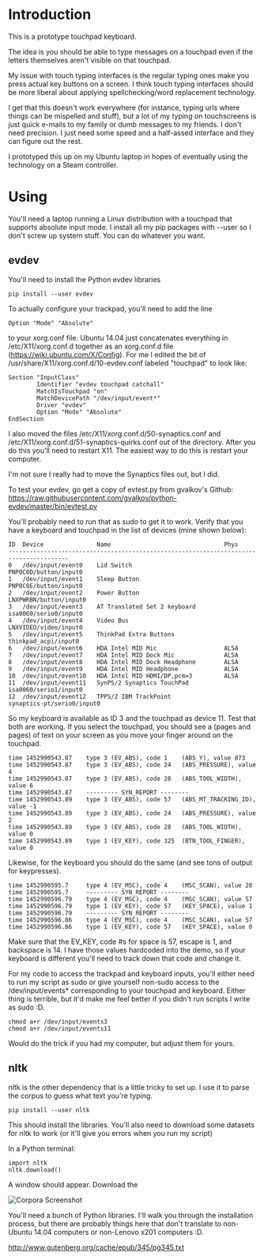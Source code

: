 Introduction
============

This is a prototype touchpad keyboard.

The idea is you should be able to type messages on a touchpad even if the letters themselves aren't visible on that touchpad.

My issue with touch typing interfaces is the regular typing ones make you press actual key buttons on a screen. I think touch typing interfaces should be more liberal about applying spellchecking/word replacement technology.

I get that this doesn't work everywhere (for instance, typing urls where things can be mispelled and stuff), but a lot of my typing on touchscreens is just quick e-mails to my family or dumb messages to my friends. I don't need precision. I just need some speed and a half-assed interface and they can figure out the rest.

I prototyped this up on my Ubuntu laptop in hopes of eventually using the technology on a Steam controller.

Using
=============

You'll need a laptop running a Linux distribution with a touchpad that supports absolute input mode. I install all my pip packages with --user so I don't screw up system stuff. You can do whatever you want.

evdev
-------------

You'll need to install the Python evdev libraries

    pip install --user evdev

To actually configure your trackpad, you'll need to add the line

    Option "Mode" "Absolute"

to your xorg.conf file. Ubuntu 14.04 just concatenates everything in /etc/X11/xorg.conf.d together as an xorg.conf.d file (https://wiki.ubuntu.com/X/Config). For me I edited the bit of /usr/share/X11/xorg.conf.d/10-evdev.conf labeled "touchpad" to look like:

    Section "InputClass"
            Identifier "evdev touchpad catchall"
            MatchIsTouchpad "on"
            MatchDevicePath "/dev/input/event*"
            Driver "evdev"
            Option "Mode" "Absolute"
    EndSection

I also moved the files /etc/X11/xorg.conf.d/50-synaptics.conf and /etc/X11/xorg.conf.d/51-synaptics-quirks.conf out of the directory. After you do this you'll need to restart X11. The easiest way to do this is restart your computer.

I'm not sure I really had to move the Synaptics files out, but I did.

To test your evdev, go get a copy of evtest.py from gvalkov's Github: https://raw.githubusercontent.com/gvalkov/python-evdev/master/bin/evtest.py

You'll probably need to run that as sudo to get it to work. Verify that you have a keyboard and touchpad in the list of devices (mine shown below):

    ID  Device               Name                                Phys
    ---------------------------------------------------------------------------------------
    0   /dev/input/event0    Lid Switch                          PNP0C0D/button/input0
    1   /dev/input/event1    Sleep Button                        PNP0C0E/button/input0
    2   /dev/input/event2    Power Button                        LNXPWRBN/button/input0
    3   /dev/input/event3    AT Translated Set 2 keyboard        isa0060/serio0/input0
    4   /dev/input/event4    Video Bus                           LNXVIDEO/video/input0
    5   /dev/input/event5    ThinkPad Extra Buttons              thinkpad_acpi/input0
    6   /dev/input/event6    HDA Intel MID Mic                   ALSA
    7   /dev/input/event7    HDA Intel MID Dock Mic              ALSA
    8   /dev/input/event8    HDA Intel MID Dock Headphone        ALSA
    9   /dev/input/event9    HDA Intel MID Headphone             ALSA
    10  /dev/input/event10   HDA Intel MID HDMI/DP,pcm=3         ALSA
    11  /dev/input/event11   SynPS/2 Synaptics TouchPad          isa0060/serio1/input0
    12  /dev/input/event12   TPPS/2 IBM TrackPoint               synaptics-pt/serio0/input0

So my keyboard is available as ID 3 and the touchpad as device 11. Test that both are working. If you select the touchpad, you should see a (pages and pages) of text on your screen as you move your finger around on the touchpad.

    time 1452990543.87    type 3 (EV_ABS), code 1    (ABS_Y), value 873
    time 1452990543.87    type 3 (EV_ABS), code 24   (ABS_PRESSURE), value 4
    time 1452990543.87    type 3 (EV_ABS), code 28   (ABS_TOOL_WIDTH), value 6
    time 1452990543.87    --------- SYN_REPORT --------
    time 1452990543.89    type 3 (EV_ABS), code 57   (ABS_MT_TRACKING_ID), value -1
    time 1452990543.89    type 3 (EV_ABS), code 24   (ABS_PRESSURE), value 2
    time 1452990543.89    type 3 (EV_ABS), code 28   (ABS_TOOL_WIDTH), value 0
    time 1452990543.89    type 1 (EV_KEY), code 325  (BTN_TOOL_FINGER), value 0

Likewise, for the keyboard you should do the same (and see tons of output for keypresses).

    time 1452990595.7     type 4 (EV_MSC), code 4    (MSC_SCAN), value 28
    time 1452990595.7     --------- SYN_REPORT --------
    time 1452990596.79    type 4 (EV_MSC), code 4    (MSC_SCAN), value 57
    time 1452990596.79    type 1 (EV_KEY), code 57   (KEY_SPACE), value 1
    time 1452990596.79    --------- SYN_REPORT --------
    time 1452990596.86    type 4 (EV_MSC), code 4    (MSC_SCAN), value 57
    time 1452990596.86    type 1 (EV_KEY), code 57   (KEY_SPACE), value 0

Make sure that the EV_KEY, code #s for space is 57, escape is 1, and backspace is 14. I have those values hardcoded into the demo, so if your keyboard is different you'll need to track down that code and change it.

For my code to access the trackpad and keyboard inputs, you'll either need to run my script as sudo or give yourself non-sudo access to the /dev/input/events* corresponding to your touchpad and keyboard. Either thing is terrible, but it'd make me feel better if you didn't run scripts I write as sudo :D.

    chmod a+r /dev/input/events3
    chmod a+r /dev/input/events11

Would do the trick if you had my computer, but adjust them for yours.

nltk
-------------

nltk is the other dependency that is a little tricky to set up. I use it to parse the corpus to guess what text you're typing.

    pip install --user nltk

This should install the libraries. You'll also need to download some datasets for nltk to work (or it'll give you errors when you run my script)

In a Python terminal:

    import nltk
    nltk.download()

A window should appear. Download the 

![Corpora Screenshot](/path/to/img.jpg)

You'll need a bunch of Python libraries. I'll walk you through the installation process, but there are probably things here that don't translate to non-Ubuntu 14.04 computers or non-Lenovo x201 computers :D.


http://www.gutenberg.org/cache/epub/345/pg345.txt